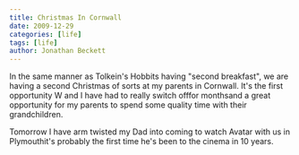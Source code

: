 ```yaml
---
title: Christmas In Cornwall
date: 2009-12-29
categories: [life]
tags: [life]
author: Jonathan Beckett
---
```


In the same manner as Tolkein's Hobbits having "second breakfast", we are having a second Christmas of sorts at my parents in Cornwall. It's the first opportunity W and I have had to really switch offfor monthsand a great opportunity for my parents to spend some quality time with their grandchildren.

Tomorrow I have arm twisted my Dad into coming to watch Avatar with us in Plymouthit's probably the first time he's been to the cinema in 10 years.